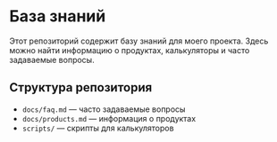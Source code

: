 # База знаний

Этот репозиторий содержит базу знаний для моего проекта. Здесь можно найти информацию о продуктах, калькуляторы и часто задаваемые вопросы.

## Структура репозитория
- `docs/faq.md` — часто задаваемые вопросы
- `docs/products.md` — информация о продуктах
- `scripts/` — скрипты для калькуляторов


